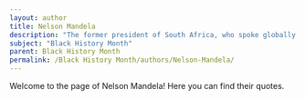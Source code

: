 ```yaml
---
layout: author
title: Nelson Mandela
description: "The former president of South Africa, who spoke globally about race relations and the struggle against apartheid, influencing the discourse on Black history."
subject: "Black History Month"
parent: Black History Month
permalink: /Black History Month/authors/Nelson-Mandela/
---
```


Welcome to the page of Nelson Mandela! Here you can find their quotes.
